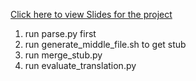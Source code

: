 [Click here to view Slides for the project](./slide.pdf)

1. run parse.py  first
2. run generate_middle_file.sh to get stub
3. run merge_stub.py
4. run evaluate_translation.py

